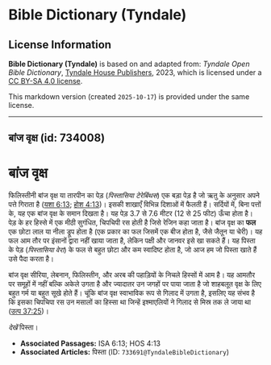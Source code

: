 # Bible Dictionary (Tyndale)

## License Information

**Bible Dictionary (Tyndale)** is based on and adapted from: _Tyndale Open Bible Dictionary_, [Tyndale House Publishers](https://tyndaleopenresources.com/), 2023, which is licensed under a [CC BY-SA 4.0 license](https://creativecommons.org/licenses/by-sa/4.0/legalcode.en).

This markdown version (created `2025-10-17`) is provided under the same license.



--------------------------------

## बांज वृक्ष (id: 734008)

बांज वृक्ष
==========

फिलिस्तीनी बांज वृक्ष या तारपीन का पेड़ (*पिस्तासिया टेरेबिंथस*) एक बड़ा पेड़ है जो ऋतु के अनुसार अपने पत्ते गिराता है ([यशा 6:13](https://ref.ly/Isa6:13); [होश 4:13](https://ref.ly/Hos4:13))। इसकी शाखाएँ विभिन्न दिशाओं में फैलती हैं। सर्दियों में, बिना पत्तों के, यह एक बांज वृक्ष के समान दिखता है। यह पेड़ 3\.7 से 7\.6 मीटर (12 से 25 फीट) ऊँचा होता है। पेड़ के हर हिस्से में एक मीठी सुगंधित, चिपचिपी रस होती है जिसे रेजिन कहा जाता है। बांज वृक्ष का **फल** एक छोटा लाल या नीला ड्रूप होता है (एक प्रकार का फल जिसमें एक बीज होता है, जैसे जैतून या चेरी)। यह फल आम तौर पर इंसानों द्वारा नहीं खाया जाता है, लेकिन पक्षी और जानवर इसे खा सकते हैं। यह पिस्ता के पेड़ (*पिस्तासिया वेरा*) के फल से बहुत छोटा और कम स्वादिष्ट होता है, जो आज हम जो पिस्ता खाते हैं उसे पैदा करता है।

बांज वृक्ष सीरिया, लेबनान, फिलिस्तीन, और अरब की पहाड़ियों के निचले हिस्सों में आम है। यह आमतौर पर समूहों में नहीं बल्कि अकेले उगता है और ज्यादातर उन जगहों पर पाया जाता है जो शाहबलूत वृक्ष के लिए बहुत गर्म या बहुत सूखे होते हैं। चूंकि बांज वृक्ष स्वाभाविक रूप से गिलाद में उगता है, इसलिए यह संभव है कि इसका चिपचिपा रस उन मसालों का हिस्सा था जिन्हें इश्माएलियों ने गिलाद से मिस्र तक ले जाया था ([उत्प 37:25](https://ref.ly/Gen37:25))। 

*देखें*  पिस्ता। 

* **Associated Passages:** ISA 6:13; HOS 4:13
* **Associated Articles:** पिस्ता (ID: `733691@TyndaleBibleDictionary`)


